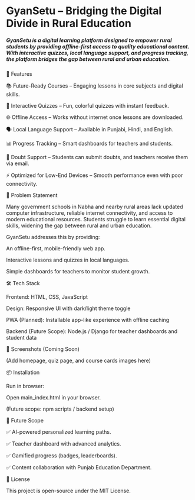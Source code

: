 <h1>GyanSetu – Bridging the Digital Divide in Rural Education</h1>

<h5>GyanSetu is a digital learning platform designed to empower rural students by providing offline-first access to quality educational content. With interactive quizzes, local language support, and progress tracking, the platform bridges the gap between rural and urban education.</h5>

🚀 Features

📚 Future-Ready Courses – Engaging lessons in core subjects and digital skills.

📝 Interactive Quizzes – Fun, colorful quizzes with instant feedback.

🌐 Offline Access – Works without internet once lessons are downloaded.

🗣️ Local Language Support – Available in Punjabi, Hindi, and English.

📊 Progress Tracking – Smart dashboards for teachers and students.

🤝 Doubt Support – Students can submit doubts, and teachers receive them via email.

⚡ Optimized for Low-End Devices – Smooth performance even with poor connectivity.

🎯 Problem Statement

Many government schools in Nabha and nearby rural areas lack updated computer infrastructure, reliable internet connectivity, and access to modern educational resources. Students struggle to learn essential digital skills, widening the gap between rural and urban education.

GyanSetu addresses this by providing:

An offline-first, mobile-friendly web app.

Interactive lessons and quizzes in local languages.

Simple dashboards for teachers to monitor student growth.

🛠️ Tech Stack

Frontend: HTML, CSS, JavaScript

Design: Responsive UI with dark/light theme toggle

PWA (Planned): Installable app-like experience with offline caching

Backend (Future Scope): Node.js / Django for teacher dashboards and student data

📸 Screenshots (Coming Soon)

(Add homepage, quiz page, and course cards images here)

📦 Installation

Run in browser:

Open main_index.html in your browser.

(Future scope: npm scripts / backend setup)

🔮 Future Scope

✅ AI-powered personalized learning paths.

✅ Teacher dashboard with advanced analytics.

✅ Gamified progress (badges, leaderboards).

✅ Content collaboration with Punjab Education Department.


📜 License

This project is open-source under the MIT License.

